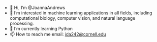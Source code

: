 - 👋 Hi, I’m @JoannaAndrews
- 👀 I’m interested in machine learning applications in all fields, including computational biology, computer vision, and natural language processing.
- 🌱 I’m currently learning Python 
- 📫 How to reach me email: jda242@cornell.edu

<!---
JoannaAndrews/JoannaAndrews is a ✨ special ✨ repository because its `README.md` (this file) appears on your GitHub profile.
You can click the Preview link to take a look at your changes.
--->

